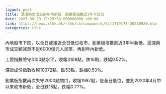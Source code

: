 ```yaml
---
layout: post
title: 滬深兩市成交創年內新低　創業板指數近3年半低位
date: 2023-09-20 15:29:58.000000000 +08:00
link: https://news.rthk.hk/rthk/ch/component/k2/1719178-20230920.htm
categories: rthk
---
```


內地股市下跌，以全日或接近全日低位收市，創業板指數創近3年半新低。滬深兩市成交額減至不足6000億元人民幣，再創年內新低。

上證指數險守3100點水平，收報3108點，跌16點，跌幅0.52%。

深證成份指數收報10072點，跌53點，跌幅0.53%。

創業板指數再次失守2000點關口，收報1987點，是全日低位，並創2020年4月中以來收市新低，全日跌15點，跌幅0.77%。
